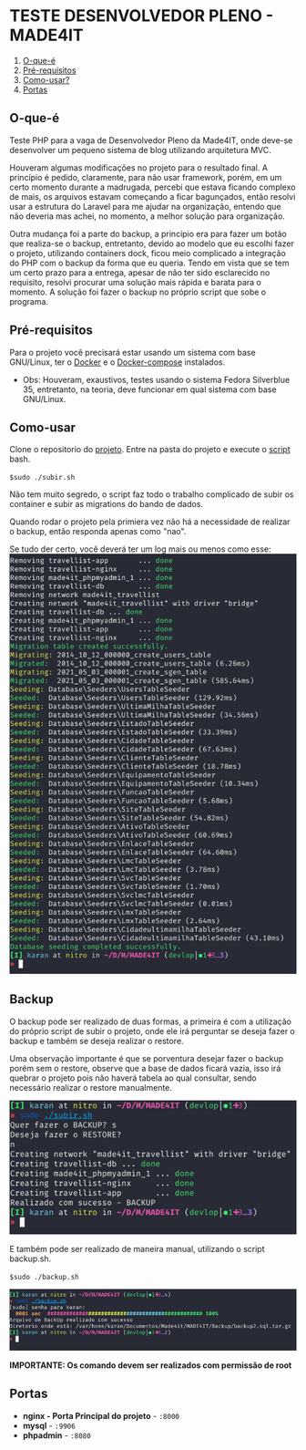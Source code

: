 # TESTE DESENVOLVEDOR PLENO - MADE4IT



1. [O-que-é](#O-que-é)
2. [Pré-requisitos](#Pré-requisitos)
3. [Como-usar?](#Como-usar)
4. [Portas](#Portas)

## O-que-é
Teste PHP para a vaga de Desenvolvedor Pleno da Made4IT, onde deve-se desenvolver um pequeno sistema de blog utilizando arquitetura MVC.

Houveram algumas modificações no projeto para o resultado final. A princípio é pedido, claramente, para não usar framework, porém, em um certo momento durante a madrugada, percebi que estava ficando complexo de mais, os arquivos estavam começando a ficar bagunçados, então resolvi usar a estrutura do Laravel para me ajudar na organização, entendo que não deveria mas achei, no momento, a melhor solução para organização.

Outra mudança foi a parte do backup, a princípio era para fazer um botão que realiza-se o backup, entretanto, devido ao modelo que eu escolhi fazer o projeto, utilizando containers dock, ficou meio complicado a integração do PHP com o backup da forma que eu queria. Tendo em vista que se tem um certo prazo para a entrega, apesar de não ter sido esclarecido no requisito, resolvi procurar uma solução mais rápida e barata para o momento. A solução foi fazer o backup no próprio script que sobe o programa.

## Pré-requisitos
Para o projeto você precisará estar usando um sistema com base GNU/Linux, ter o [Docker](https://www.docker.com/) e o [Docker-compose](https://github.com/docker/compose) instalados.

* Obs: Houveram, exaustivos, testes usando o sistema Fedora Silverblue 35, entretanto, na teoria, deve funcionar em qual sistema com base GNU/Linux.

## Como-usar
Clone o repositorio do [projeto](https://github.com/lkaranl/MADE4IT.git).
Entre na pasta do projeto e execute o [script](https://github.com/lkaranl/MADE4IT/blob/main/subir.sh) bash.

`$sudo ./subir.sh
`

Não tem muito segredo, o script faz todo o trabalho complicado de subir os container e subir as migrations do bando de dados.

Quando rodar o projeto pela primiera vez não há a necessidade de realizar o backup, então responda apenas como "nao".

Se tudo der certo, você deverá ter um log mais ou menos como esse:
![animacao](https://github.com/lkaranl/MADE4IT/raw/main/auxIMG/tudoCerto.png)

## Backup
O backup pode ser realizado de duas formas, a primeira é com a utilização do próprio script de subir o projeto, onde ele irá perguntar se deseja fazer o backup e também se deseja realizar o restore.

Uma observação importante é que se porventura desejar fazer o backup porém sem o restore, observe que a base de dados ficará vazia, isso irá quebrar o projeto pois não haverá tabela ao qual consultar, sendo necessário realizar o restore manualmente.

![animacao](https://github.com/lkaranl/MADE4IT/raw/main/auxIMG/subirsembackup.png)


E também pode ser realizado de maneira manual, utilizando o script backup.sh.

`$sudo ./backup.sh
`

![animacao](https://github.com/lkaranl/MADE4IT/raw/main/auxIMG/backupManual.png)

**IMPORTANTE: Os comando devem ser realizados com permissão de root**
## Portas
- **nginx - Porta Principal do projeto** - `:8000`
- **mysql** - `:9906`
- **phpadmin** - `:8080`
